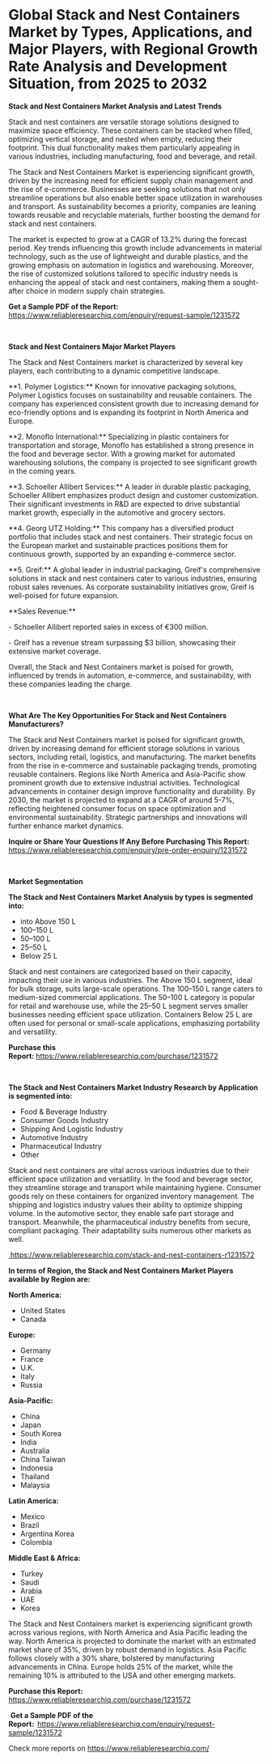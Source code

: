 <p><h1>Global Stack and Nest Containers Market by Types, Applications, and Major Players, with Regional Growth Rate Analysis and Development Situation, from 2025 to 2032</h1></p><p><strong>Stack and Nest Containers Market Analysis and Latest Trends</strong></p>
<p><p>Stack and nest containers are versatile storage solutions designed to maximize space efficiency. These containers can be stacked when filled, optimizing vertical storage, and nested when empty, reducing their footprint. This dual functionality makes them particularly appealing in various industries, including manufacturing, food and beverage, and retail.</p><p>The Stack and Nest Containers Market is experiencing significant growth, driven by the increasing need for efficient supply chain management and the rise of e-commerce. Businesses are seeking solutions that not only streamline operations but also enable better space utilization in warehouses and transport. As sustainability becomes a priority, companies are leaning towards reusable and recyclable materials, further boosting the demand for stack and nest containers.</p><p>The market is expected to grow at a CAGR of 13.2% during the forecast period. Key trends influencing this growth include advancements in material technology, such as the use of lightweight and durable plastics, and the growing emphasis on automation in logistics and warehousing. Moreover, the rise of customized solutions tailored to specific industry needs is enhancing the appeal of stack and nest containers, making them a sought-after choice in modern supply chain strategies.</p></p>
<p><strong>Get a Sample PDF of the Report:&nbsp;</strong> <a href="https://www.reliableresearchiq.com/enquiry/request-sample/1231572?utm_campaign=1896&utm_medium=2&utm_source=Github&utm_content=ia&utm_term=09022025&utm_id=stack-and-nest-containers">https://www.reliableresearchiq.com/enquiry/request-sample/1231572</a></p>
<p>&nbsp;</p>
<p><strong>Stack and Nest Containers Major Market Players</strong></p>
<p><p>The Stack and Nest Containers market is characterized by several key players, each contributing to a dynamic competitive landscape. </p><p>**1. Polymer Logistics:** Known for innovative packaging solutions, Polymer Logistics focuses on sustainability and reusable containers. The company has experienced consistent growth due to increasing demand for eco-friendly options and is expanding its footprint in North America and Europe. </p><p>**2. Monoflo International:** Specializing in plastic containers for transportation and storage, Monoflo has established a strong presence in the food and beverage sector. With a growing market for automated warehousing solutions, the company is projected to see significant growth in the coming years.</p><p>**3. Schoeller Allibert Services:** A leader in durable plastic packaging, Schoeller Allibert emphasizes product design and customer customization. Their significant investments in R&D are expected to drive substantial market growth, especially in the automotive and grocery sectors.</p><p>**4. Georg UTZ Holding:** This company has a diversified product portfolio that includes stack and nest containers. Their strategic focus on the European market and sustainable practices positions them for continuous growth, supported by an expanding e-commerce sector.</p><p>**5. Greif:** A global leader in industrial packaging, Greif's comprehensive solutions in stack and nest containers cater to various industries, ensuring robust sales revenues. As corporate sustainability initiatives grow, Greif is well-poised for future expansion.</p><p>**Sales Revenue:** </p><p>- Schoeller Allibert reported sales in excess of €300 million.</p><p>- Greif has a revenue stream surpassing $3 billion, showcasing their extensive market coverage.</p><p>Overall, the Stack and Nest Containers market is poised for growth, influenced by trends in automation, e-commerce, and sustainability, with these companies leading the charge.</p></p>
<p>&nbsp;</p>
<p><strong>What Are The Key Opportunities For Stack and Nest Containers Manufacturers?</strong></p>
<p><p>The Stack and Nest Containers market is poised for significant growth, driven by increasing demand for efficient storage solutions in various sectors, including retail, logistics, and manufacturing. The market benefits from the rise in e-commerce and sustainable packaging trends, promoting reusable containers. Regions like North America and Asia-Pacific show prominent growth due to extensive industrial activities. Technological advancements in container design improve functionality and durability. By 2030, the market is projected to expand at a CAGR of around 5-7%, reflecting heightened consumer focus on space optimization and environmental sustainability. Strategic partnerships and innovations will further enhance market dynamics.</p></p>
<p><strong>Inquire or Share Your Questions If Any Before Purchasing This Report:</strong> <a href="https://www.reliableresearchiq.com/enquiry/pre-order-enquiry/1231572?utm_campaign=1896&utm_medium=2&utm_source=Github&utm_content=ia&utm_term=09022025&utm_id=stack-and-nest-containers">https://www.reliableresearchiq.com/enquiry/pre-order-enquiry/1231572</a></p>
<p>&nbsp;</p>
<p><strong>Market Segmentation</strong></p>
<p><strong>The Stack and Nest Containers Market Analysis by types is segmented into:</strong></p>
<p><ul><li>into Above 150 L</li><li>100–150 L</li><li>50–100 L</li><li>25–50 L</li><li>Below 25 L</li></ul></p>
<p><p>Stack and nest containers are categorized based on their capacity, impacting their use in various industries. The Above 150 L segment, ideal for bulk storage, suits large-scale operations. The 100–150 L range caters to medium-sized commercial applications. The 50–100 L category is popular for retail and warehouse use, while the 25–50 L segment serves smaller businesses needing efficient space utilization. Containers Below 25 L are often used for personal or small-scale applications, emphasizing portability and versatility.</p></p>
<p><strong>Purchase this Report:&nbsp;</strong><a href="https://www.reliableresearchiq.com/purchase/1231572?utm_campaign=1896&utm_medium=2&utm_source=Github&utm_content=ia&utm_term=09022025&utm_id=stack-and-nest-containers">https://www.reliableresearchiq.com/purchase/1231572</a></p>
<p>&nbsp;</p>
<p><strong>The Stack and Nest Containers Market Industry Research by Application is segmented into:</strong></p>
<p><ul><li>Food & Beverage Industry</li><li>Consumer Goods Industry</li><li>Shipping And Logistic Industry</li><li>Automotive Industry</li><li>Pharmaceutical Industry</li><li>Other</li></ul></p>
<p><p>Stack and nest containers are vital across various industries due to their efficient space utilization and versatility. In the food and beverage sector, they streamline storage and transport while maintaining hygiene. Consumer goods rely on these containers for organized inventory management. The shipping and logistics industry values their ability to optimize shipping volume. In the automotive sector, they enable safe part storage and transport. Meanwhile, the pharmaceutical industry benefits from secure, compliant packaging. Their adaptability suits numerous other markets as well.</p></p>
<p><a href="https://www.reliableresearchiq.com/stack-and-nest-containers-r1231572?utm_campaign=1896&utm_medium=2&utm_source=Github&utm_content=ia&utm_term=09022025&utm_id=stack-and-nest-containers">&nbsp;https://www.reliableresearchiq.com/stack-and-nest-containers-r1231572</a></p>
<p><strong>In terms of Region, the Stack and Nest Containers Market Players available by Region are:</strong></p>
<p>
    <p> <strong> North America: </strong>
        <ul>
            <li>United States</li>
            <li>Canada</li>
        </ul>
        </p> 
    <p> <strong> Europe: </strong>
        <ul>
            <li>Germany</li>
            <li>France</li>
            <li>U.K.</li>
            <li>Italy</li>
            <li>Russia</li>
        </ul>
        </p> 
    <p> <strong> Asia-Pacific: </strong>
        <ul>
            <li>China</li>
            <li>Japan</li>
            <li>South Korea</li>
            <li>India</li>
            <li>Australia</li>
            <li>China Taiwan</li>
            <li>Indonesia</li>
            <li>Thailand</li>
            <li>Malaysia</li>
        </ul>
        </p> 
    <p> <strong> Latin America: </strong>
        <ul>
            <li>Mexico</li>
            <li>Brazil</li>
            <li>Argentina Korea</li>
            <li>Colombia</li>
        </ul>
        </p> 
    <p> <strong> Middle East & Africa: </strong>
        <ul>
            <li>Turkey</li>
            <li>Saudi</li>
            <li>Arabia</li>
            <li>UAE</li>
            <li>Korea</li>
        </ul>
    </p>
    </p>
<p><p>The Stack and Nest Containers market is experiencing significant growth across various regions, with North America and Asia Pacific leading the way. North America is projected to dominate the market with an estimated market share of 35%, driven by robust demand in logistics. Asia Pacific follows closely with a 30% share, bolstered by manufacturing advancements in China. Europe holds 25% of the market, while the remaining 10% is attributed to the USA and other emerging markets.</p></p>
<p><strong>Purchase this Report: </strong><a href="https://www.reliableresearchiq.com/purchase/1231572?utm_campaign=1896&utm_medium=2&utm_source=Github&utm_content=ia&utm_term=09022025&utm_id=stack-and-nest-containers">https://www.reliableresearchiq.com/purchase/1231572</a></p>
<p>&nbsp;<strong>Get a Sample PDF of the Report:&nbsp;&nbsp;</strong><a href="https://www.reliableresearchiq.com/enquiry/request-sample/1231572?utm_campaign=1896&utm_medium=2&utm_source=Github&utm_content=ia&utm_term=09022025&utm_id=stack-and-nest-containers">https://www.reliableresearchiq.com/enquiry/request-sample/1231572</a></p>
<p><strong></strong></p>
<p>Check more reports on <a href="https://www.reliableresearchiq.com/?utm_campaign=1896&utm_medium=2&utm_source=Github&utm_content=ia&utm_term=09022025&utm_id=stack-and-nest-containers">https://www.reliableresearchiq.com/</a></p>